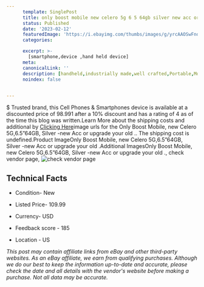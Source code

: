 ```yaml
---
      template: SinglePost
      title: only boost mobile new celero 5g 6 5 64gb silver new acc or upgrade your old 
      status: Published
      date: '2023-02-12'
      featuredImage: 'https://i.ebayimg.com/thumbs/images/g/yrcAAOSwFndjE6dw/s-l225.jpg'
      categories: 

      excerpt: >-
        [smartphone,device ,hand held device]
      meta:
      canonicalLink: ''
      description: [handheld,industrially made,well crafted,Portable,Mobile,Compact,Convenient,Lightweight,Maneuverable,Man-portable,Miniature,Carriable,Hand-held,Light,Holdable,Transportable,Mobile device,Pocket-sized,On-the-go,Wireless,Cordless,Compact size,Convenient size, smartphone,device ,hand held device]
      noindex: false

        
---
```

$
    Trusted brand, this Cell Phones & Smartphones device is available at a discounted price of 98.991 after a 10% discount and has a rating of 4 as of the time this blog was written.Learn More about the shipping costs and additional by [Clicking Here](https://www.ebay.com/itm/403866053012?hash=item5e084ae994%3Ag%3AyrcAAOSwFndjE6dw&amdata=enc%3AAQAHAAAA4GNyc6aEtCil62bg6rpgbdu2qSvJH7LeTzfySPFkxrg9BWTuQM3A7aOVmZjqQgPgH3wThzxc1wbl%2BlH9rOGcjCVuYmakEq0KKAMyraOFviqVvmt34NUMngw21kQBs3Wc%2B1Ksbbpq%2BCOt%2FhyrPo00JB2GYU%2B6v22FxOMm5vQEZZuA7kIPTrSx1ijBKJwgYmmQhXAe8YO5wtvak%2Bd8qUhT3Hdyn%2B5ki8fVv%2BPR20vD3QSyz4I%2Beb2zI4gqbTXRBefj2rHBM8Ds8igTKb1snt9rKkVl9QURU1%2BqOR9ka6Zxj2dW&mkevt=1&mkcid=1&mkrid=711-53200-19255-0&campid=%253CePNCampaignId%253E&customid=%253CreferenceId%253E&toolid=10049)image urls for the Only Boost Mobile, new Celero 5G,6.5”64GB, Silver -new Acc or upgrade your old .. The shipping cost is undefined.Product ImageOnly Boost Mobile, new Celero 5G,6.5”64GB, Silver -new Acc or upgrade your old .Additional ImagesOnly Boost Mobile, new Celero 5G,6.5”64GB, Silver -new Acc or upgrade your old ., check vendor page, ![check vendor page]()
    
    

 ## Technical Facts 



     
      

 - Condition- New 


      

 - Listed Price- 109.99 


      

 - Currency- USD 


      

 - Feedback score - 185 


      

 - Location - US 


      
      

 *_This post may contain affiliate links from eBay and other third-party websites. As an eBay affiliate, we earn from qualifying purchases. Although we do our best to keep the information up-to-date and accurate, please check the date and all details with the vendor's website before making a purchase. Not all data may be accurate._*



    
    
    
    
    
